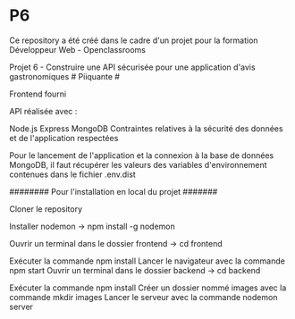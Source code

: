 # P6

Ce repository a été créé dans le cadre d'un projet pour la formation Développeur Web - Openclassrooms

Projet 6 - Construire une API sécurisée pour une application d'avis gastronomiques # Piiquante #

Frontend fourni

API réalisée avec :

Node.js
Express
MongoDB
Contraintes relatives à la sécurité des données et de l'application respectées

Pour le lancement de l'application et la connexion à la base de données MongoDB, il faut récupérer les valeurs des variables d'environnement contenues dans le fichier .env.dist

######## Pour l'installation en local du projet #######

Cloner le repository

Installer nodemon -> npm install -g nodemon

Ouvrir un terminal dans le dossier frontend -> cd frontend

Exécuter la commande npm install
Lancer le navigateur avec la commande npm start
Ouvrir un terminal dans le dossier backend -> cd backend

Exécuter la commande npm install
Créer un dossier nommé images avec la commande mkdir images
Lancer le serveur avec la commande nodemon server
